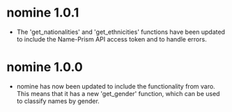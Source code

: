 # nomine 1.0.1
- The 'get_nationalities' and 'get_ethnicities' functions have been updated to include the Name-Prism API access token and to handle errors.
# nomine 1.0.0
- nomine has now been updated to include the functionality from varo. This means that it has a new 'get_gender' function, which can be used to classify names by gender.
